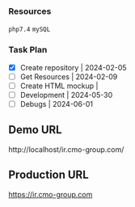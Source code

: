 ### Resources

`php7.4` `mySQL` 

### Task Plan

- [x] Create repository | 2024-02-05
- [ ] Get Resources | 2024-02-09
- [ ] Create HTML mockup |
- [ ] Development | 2024-05-30
- [ ] Debugs | 2024-06-01

## Demo URL

http://localhost/ir.cmo-group.com/

## Production URL

https://ir.cmo-group.com


